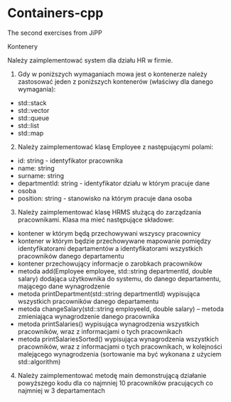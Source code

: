 # Containers-cpp
The second exercises from JiPP

Kontenery

Należy zaimplementować system dla działu HR w firmie.

1. Gdy w poniższych wymaganiach mowa jest o kontenerze należy zastosować jeden z poniższych kontenerów (właściwy dla danego wymagania):
  * std::stack
  * std::vector
  * std::queue
  * std::list
  * std::map
 
2.	Należy zaimplementować klasę Employee z następującymi polami:
- id: string - identyfikator pracownika
-	name: string
-	surname: string
-	departmentId: string - identyfikator działu w którym pracuje dane
-	osoba
-	position: string - stanowisko na którym pracuje dana osoba

3.	Należy zaimplementować klasę HRMS służącą do zarządzania pracownikami. Klasa ma mieć następujące składowe:
-	kontener w którym będą przechowywani wszyscy pracownicy
-	kontener w którym będzie przechowywane mapowanie pomiędzy identyfikatorami departamentów a identyfikatorami wszystkich pracowników danego departamentu
-	kontener przechowujący informacje o zarobkach pracowników
-	metoda add(Employee employee, std::string departmentId, double salary) dodająca użytkownika do systemu, do danego departamentu, mającego dane wynagrodzenie
-	metoda printDepartment(std::string departmentId) wypisująca wszystkich pracowników danego departamentu
-	metoda changeSalary(std::string employeeId, double salary) – metoda zmieniająca wynagrodzenie danego pracownika
-	metoda printSalaries() wypisująca wynagrodzenia wszystkich pracowników, wraz z informacjami o tych pracownikach
-	metoda printSalariesSorted() wypisująca wynagrodzenia wszystkich pracowników, wraz z informacjami o tych pracownikach, w kolejności malejącego wynagrodzenia (sortowanie ma być wykonana z użyciem std::algorithm)

4.	Należy zaimplementować metodę main demonstrującą działanie powyższego kodu dla co najmniej 10 pracowników pracujących co najmniej w 3 departamentach


